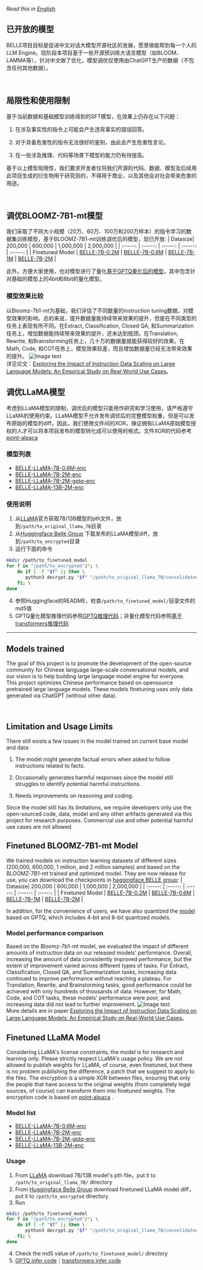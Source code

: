 *Read this in [English](README_en.md).*
## 已开放的模型

BELLE项目目标是促进中文对话大模型开源社区的发展，愿景做能帮到每一个人的LLM Engine。现阶段本项目基于一些开源预训练大语言模型（如BLOOM、LAMMA等），针对中文做了优化，模型调优仅使用由ChatGPT生产的数据（不包含任何其他数据）。

<br/>

## 局限性和使用限制

基于当前数据和基础模型训练得到的SFT模型，在效果上仍存在以下问题：

1. 在涉及事实性的指令上可能会产生违背事实的错误回答。

2. 对于具备危害性的指令无法很好的鉴别，由此会产生危害性言论。

3. 在一些涉及推理、代码等场景下模型的能力仍有待提高。

基于以上模型局限性，我们要求开发者仅将我们开源的代码、数据、模型及后续用此项目生成的衍生物用于研究目的，不得用于商业，以及其他会对社会带来危害的用途。

<br/>

## 调优BLOOMZ-7B1-mt模型

我们采取了不同大小规模（20万、60万、100万和200万样本）的指令学习的数据集训练模型，基于BLOOMZ-7B1-mt训练调优后的模型，现已开放:
| Datasize| 200,000 | 600,000 | 1,000,000 | 2,000,000 |
| :-----: | :-----: | :-----: | :-----: | :-----: |
| Finetuned Model | [BELLE-7B-0.2M](https://huggingface.co/BelleGroup/BELLE-7B-0.2M) | [BELLE-7B-0.6M](https://huggingface.co/BelleGroup/BELLE-7B-0.6M) | [BELLE-7B-1M](https://huggingface.co/BelleGroup/BELLE-7B-1M) | [BELLE-7B-2M](https://huggingface.co/BelleGroup/BELLE-7B-2M) |

此外，方便大家使用，也对模型进行了量化[基于GPTQ量化后的模型](https://huggingface.co/BelleGroup/)，其中包含针对基础的模型上的4bit和8bit的量化模型。

### 模型效果比较

以Bloomz-7b1-mt为基础，我们评估了不同数量的instruction tuning数据，对模型效果的影响。总的来说，提升数据量能持续带来效果的提升，但是在不同类型的任务上表现有所不同。在Extract, Classification, Closed QA, 和Summarization任务上，增加数据能持续带来效果的提升，还未达到瓶颈。在Translation, Rewrite, 和Brainstorming任务上，几十万的数据量就能获得较好的效果。在Math, Code, 和COT任务上，模型效果较差，而且增加数据量已经无法带来效果的提升。
![Image text](../assets/model_compare.jpg)
<br/>
详见论文：[Exploring the Impact of Instruction Data Scaling on Large Language Models: An Empirical Study on Real-World Use Cases](https://arxiv.org/abs/2303.14742)。
<br/>

## 调优LLaMA模型

考虑到LLaMA模型的限制，调优后的模型只能用作研究和学习使用，请严格遵守LLaMA的使用约束。LLaMA模型不允许发布调优后的完整模型权重，但是可以发布原始的模型的diff。因此，我们使用文件间的XOR，保证拥有LLaMA原始模型授权的人才可以将本项目发布的模型转化成可以使用的格式。文件XOR的代码参考[point-alpaca](https://github.com/pointnetwork/point-alpaca) 
### 模型列表
* [BELLE-LLaMA-7B-0.6M-enc](https://huggingface.co/BelleGroup/BELLE-LLaMA-7B-0.6M-enc)
* [BELLE-LLaMA-7B-2M-enc](https://huggingface.co/BelleGroup/BELLE-LLaMA-7B-2M-enc)
* [BELLE-LLaMA-7B-2M-gptq-enc](https://huggingface.co/BelleGroup/BELLE-LLaMA-7B-2M-gptq-enc)
* [BELLE-LLaMA-13B-2M-enc](https://huggingface.co/BelleGroup/BELLE-LLaMA-13B-2M-enc)

### 使用说明
1. 从[LLaMA](https://github.com/facebookresearch/llama)官方获取7B/13B模型的pth文件，放到`/path/to_original_llama_7B`目录
2. 从[Huggingface Belle Group](https://huggingface.co/BelleGroup/) 下载发布的LLaMA模型diff，放到`/path/to_encrypted`目录
3. 运行下面的命令
```bash
mkdir /path/to_finetuned_model
for f in "/path/to_encrypted"/*; \
    do if [ -f "$f" ]; then \
       python3 decrypt.py "$f" "/path/to_original_llama_7B/consolidated.00.pth" "/path/to_finetuned_model/"; \
    fi; \
done
```
4. 参照Huggingface的README，检查`/path/to_finetuned_model/`目录文件的md5值
5. GPTQ量化模型推理代码参照[GPTQ推理代码](https://github.com/LianjiaTech/BELLE/tree/main/gptq)；非量化模型代码参照[基于transformers推理代码](https://github.com/LianjiaTech/BELLE/tree/main/train)

***


## Models trained

The goal of this project is to promote the development of the open-source community for Chinese language large-scale conversational models, and our vision is to help building large language model engine for everyone. This project optimizes Chinese performance based on opensource pretrained large language models. These models finetuning uses only data generated via ChatGPT (without other data). 

<br/>


## Limitation and Usage Limits
There still exists a few issues in the model trained on current base model and data:

1. The model might generate factual errors when asked to follow instructions related to facts.

2. Occasionally generates harmful responses since the model still struggles to identify potential harmful instructions.

3. Needs improvements on reasoning and coding.

Since the model still has its limitations, we require developers only use the open-sourced code, data, model and any other artifacts generated via this project for research purposes. Commercial use and other potential harmful use cases are not allowed.


## Finetuned BLOOMZ-7B1-mt Model

We trained models on instruction learning datasets of different sizes (200,000, 600,000, 1 million, and 2 million samples) and based on the BLOOMZ-7B1-mt trained and optimized model. They are now release for use, you can download the checkpoints in [haggingface BELLE group](https://huggingface.co/BelleGroup):
| Datasize| 200,000 | 600,000 | 1,000,000 | 2,000,000 |
| :-----: | :-----: | :-----: | :-----: | :-----: | 
| Finetuned Model | [BELLE-7B-0.2M](https://huggingface.co/BelleGroup/BELLE-7B-0.2M) | [BELLE-7B-0.6M](https://huggingface.co/BelleGroup/BELLE-7B-0.6M) | [BELLE-7B-1M](https://huggingface.co/BelleGroup/BELLE-7B-1M) | [BELLE-7B-2M](https://huggingface.co/BelleGroup/BELLE-7B-2M) |

In addition, for the convenience of users, we have also quantized the [model](https://huggingface.co/BelleGroup/) based on GPTQ, which includes 4-bit and 8-bit quantized models.


### Model performance comparison 
Based on the Bloomz-7b1-mt model, we evaluated the impact of different amounts of instruction data on our released models' performance. 
Overall, increasing the amount of data consistently improved performance, but the extent of improvement varied across different types of tasks. 
For Extract, Classification, Closed QA, and Summarization tasks, increasing data continued to improve performance without reaching a plateau. 
For Translation, Rewrite, and Brainstorming tasks, good performance could be achieved with only hundreds of thousands of data. 
However, for Math, Code, and COT tasks, these models' performance were poor, and increasing data did not lead to further improvement.
![Image text](../assets/model_compare.jpg)
<br/>
More details are in paper [Exploring the Impact of Instruction Data Scaling on Large Language Models: An Empirical Study on Real-World Use Cases](https://arxiv.org/abs/2303.14742)。
<br/>


## Finetuned LLaMA Model
Considering LLaMA's license constraints, the model is for research and learning only. Please strictly respect LLaMA's usage policy. We are not allowed to publish weights for LLaMA, of course, even finetuned, but there is no problem publishing the difference, a patch that we suggest to apply to the files. The encryption is a simple XOR between files, ensuring that only the people that have access to the original weights (from completely legal sources, of course) can transform them into finetuned weights. The encryption code is based on [point-alpaca](https://github.com/pointnetwork/point-alpaca) .

### Model list
* [BELLE-LLaMA-7B-0.6M-enc](https://huggingface.co/BelleGroup/BELLE-LLaMA-7B-0.6M-enc)
* [BELLE-LLaMA-7B-2M-enc](https://huggingface.co/BelleGroup/BELLE-LLaMA-7B-2M-enc)
* [BELLE-LLaMA-7B-2M-gptq-enc](https://huggingface.co/BelleGroup/BELLE-LLaMA-7B-2M-gptq-enc)
* [BELLE-LLaMA-13B-2M-enc](https://huggingface.co/BelleGroup/BELLE-LLaMA-13B-2M-enc)
### Usage
1. From [LLaMA](https://github.com/facebookresearch/llama) download 7B/13B model's pth file，put it to `/path/to_original_llama_7B/` directory
2. From [Huggingface Belle Group](https://huggingface.co/BelleGroup/) download finetuned LLaMA model diff，put it to `/path/to_encrypted` directory
3. Run 
```bash
mkdir /path/to_finetuned_model
for f in "/path/to_encrypted"/*; \
    do if [ -f "$f" ]; then \
       python3 decrypt.py "$f" "/path/to_original_llama_7B/consolidated.00.pth" "/path/to_finetuned_model/"; \
    fi; \
done
```
4. Check the md5 value of `/path/to_finetuned_model/` directory
5. [GPTQ infer code](https://github.com/LianjiaTech/BELLE/tree/main/gptq)；[transformers infer code](https://github.com/LianjiaTech/BELLE/tree/main/train)
